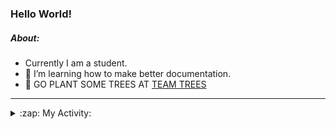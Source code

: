 ### Hello World!

##### About:
- Currently I am a student.
- 🌱 I’m learning how to make better documentation.
- 🌱 GO PLANT SOME TREES AT [TEAM TREES](https://teamtrees.org/)

---
<details>
  <summary>:zap: My Activity:</summary>
  
<!--START_SECTION:waka-->
![Code Time](http://img.shields.io/badge/Code%20Time-1%2C159%20hrs%2016%20mins-blue)

**I'm a Night 🦉** 

```text
🌞 Morning                1753 commits        ██░░░░░░░░░░░░░░░░░░░░░░░   09.86 % 
🌆 Daytime                6130 commits        █████████░░░░░░░░░░░░░░░░   34.47 % 
🌃 Evening                5073 commits        ███████░░░░░░░░░░░░░░░░░░   28.52 % 
🌙 Night                  4830 commits        ███████░░░░░░░░░░░░░░░░░░   27.16 % 
```
📅 **I'm Most Productive on Wednesday** 

```text
Monday                   2554 commits        ████░░░░░░░░░░░░░░░░░░░░░   14.36 % 
Tuesday                  2402 commits        ███░░░░░░░░░░░░░░░░░░░░░░   13.51 % 
Wednesday                4149 commits        ██████░░░░░░░░░░░░░░░░░░░   23.33 % 
Thursday                 2254 commits        ███░░░░░░░░░░░░░░░░░░░░░░   12.67 % 
Friday                   1828 commits        ███░░░░░░░░░░░░░░░░░░░░░░   10.28 % 
Saturday                 1566 commits        ██░░░░░░░░░░░░░░░░░░░░░░░   08.80 % 
Sunday                   3033 commits        ████░░░░░░░░░░░░░░░░░░░░░   17.05 % 
```


📊 **This Week I Spent My Time On** 

```text
🔥 Editors: 
VS Code                  1 hr 42 mins        █████████████░░░░░░░░░░░░   53.24 % 
IntelliJ                 1 hr 29 mins        ████████████░░░░░░░░░░░░░   46.76 % 

🐱‍💻 Projects: 
praise                   1 hr 41 mins        █████████████░░░░░░░░░░░░   53.15 % 
intro                    1 hr 29 mins        ████████████░░░░░░░░░░░░░   46.76 % 
giveth-dapps-v2          0 secs              ░░░░░░░░░░░░░░░░░░░░░░░░░   00.09 % 
```


 Last Updated on 15/08/2023 15:10:11 UTC
<!--END_SECTION:waka-->
</details>
